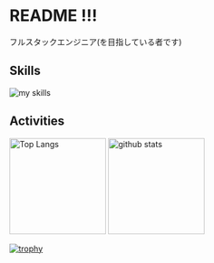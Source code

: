 <!-- 1. GitHub usernameを変更 -->
# README !!!
フルスタックエンジニア(を目指している者です)
<br>
## Skills
<img alt="my skills" src="https://skillicons.dev/icons?theme=dark&perline=7&i=html,css,dart,js,ts,react,next,figma,python,prisma,supabase,rails,github,flutter" theme=dark/>

## Activities
<div align="left" theme=dark> 
  <img alt="Top Langs" height="170px" src="https://github-readme-stats.vercel.app/api?username=tsukuneA1&theme=vue-dark&layout=compact" theme=dark/>
  <img alt="github stats" height="170px" src="https://github-readme-stats.vercel.app/api/top-langs/?username=tsukuneA1&theme=vue-dark&layout=compact" />
</div>

[![trophy](https://github-profile-trophy.vercel.app/?username=tsukuneA1&theme=onedark)](https://github.com/ryo-ma/github-profile-trophy)
